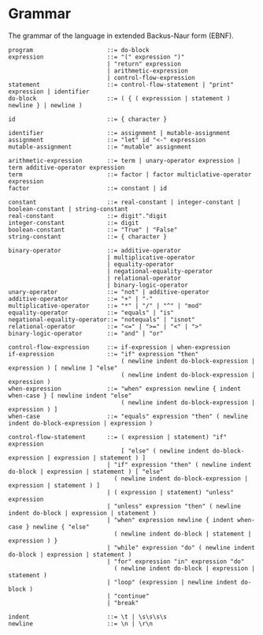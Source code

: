 # Grammar
The grammar of the language in extended Backus-Naur form (EBNF).

    program                     ::= do-block
    expression                  ::= "(" expression ")"
                                | "return" expression
                                | arithmetic-expression
                                | control-flow-expression
    statement                   ::= control-flow-statement | "print" expression | identifier
    do-block                    ::= ( { ( expresssion | statement ) newline } | newline )
    
    id                          ::= { character }
    
    identifier                  ::= assignment | mutable-assignment
    assignment                  ::= "let" id "<-" expression
    mutable-assignment          ::= "mutable" assignment
    
    arithmetic-expression       ::= term | unary-operator expression | term additive-operator expression
    term                        ::= factor | factor multiclative-operator expression
    factor                      ::= constant | id
    
    constant                    ::= real-constant | integer-constant | boolean-constant | string-constant
    real-constant               ::= digit"."digit
    integer-constant            ::= digit
    boolean-constant            ::= "True" | "False"
    string-constant             ::= { character }
    
    binary-operator             ::= additive-operator 
                                | multiplicative-operator 
                                | equality-operator
                                | negational-equality-operator
                                | relational-operator
                                | binary-logic-operator
    unary-operator              ::= "not" | additive-operator
    additive-operator           ::= "+" | "-"
    multiplicative-operator     ::= "*" | "/" | "^" | "mod" 
    equality-operator           ::= "equals" | "is"
    negational-equality-operator::= "notequals" | "isnot"
    relational-operator         ::= "<=" | ">=" | "<" | ">"
    binary-logic-operator       ::= "and" | "or"
                                    
    control-flow-expression     ::= if-expression | when-expression
    if-expression               ::= "if" expression "then" 
                                    ( newline indent do-block-expression | expression ) [ newline ] "else" 
                                    ( newline indent do-block-expression | expression )
    when-expression             ::= "when" expression newline { indent when-case } [ newline indent "else" 
                                    ( newline indent do-block-expression | expression ) ]
    when-case                   ::= "equals" expression "then" ( newline indent do-block-expression | expression )
                                    
    control-flow-statement      ::= ( expression | statement) "if" expression 
                                    [ "else" ( newline indent do-block-expression | expression | statement ) ]
                                | "if" expression "then" ( newline indent do-block | expression | statement ) [ "else"
                                  ( newline indent do-block-expression | expression | statement ) ]
                                | ( expression | statement) "unless" expression
                                | "unless" expression "then" ( newline indent do-block | expression | statement )
                                | "when" expression newline { indent when-case } newline { "else" 
                                  ( newline indent do-block | statement | expression ) }
                                | "while" expression "do" ( newline indent do-block | expression | statement )
                                | "for" expression "in" expression "do" 
                                  ( newline indent do-block | expression | statement )
                                | "loop" (expression | newline indent do-block )
                                | "continue"
                                | "break"

    indent                      ::= \t | \s\s\s\s
    newline                     ::= \n | \r\n
